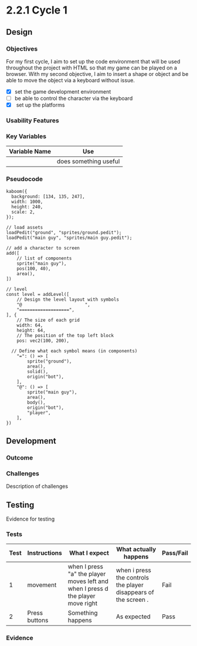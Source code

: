 # 2.2.1 Cycle 1

##

## Design

### Objectives

For my first cycle, I aim to set up the code environment that will be used throughout the project with  HTML so that my game can be played on a browser. With my second objective, I aim to insert a shape or object and be able to move the object via a keyboard without issue. &#x20;

* [x] set the game development environment
* [ ] be able to control the character via the keyboard&#x20;
* [x] &#x20;set up the platforms&#x20;

### Usability Features



### Key Variables

| Variable Name | Use                   |
| ------------- | --------------------- |
|               | does something useful |

### Pseudocode

```
kaboom({
  background: [134, 135, 247],
  width: 1000,
  height: 240,
  scale: 2,
});

// load assets
loadPedit("ground", "sprites/ground.pedit");
loadPedit("main guy", "sprites/main guy.pedit");

// add a character to screen
add([
	// list of components
	sprite("main guy"),
	pos(100, 40),
	area(),
])

// level 
const level = addLevel([
	// Design the level layout with symbols
	"@                        ",
	"===================",
], {
	// The size of each grid
	width: 64,
	height: 64,
	// The position of the top left block
	pos: vec2(100, 200),
	
  // Define what each symbol means (in components)
	"=": () => [
		sprite("ground"),
		area(),
		solid(),
		origin("bot"),
	],
	"@": () => [
		sprite("main guy"),
		area(),
		body(),
		origin("bot"),
		"player",
	],
})
```

## Development

### Outcome

### Challenges

Description of challenges

## Testing

Evidence for testing

### Tests

| Test | Instructions  | What I expect                                                                    | What actually happens                                            | Pass/Fail |
| ---- | ------------- | -------------------------------------------------------------------------------- | ---------------------------------------------------------------- | --------- |
| 1    | movement      | when I press "a" the player moves left and when I press d the player move right  | when i press the controls the player disappears of the screen .  | Fail      |
| 2    | Press buttons | Something happens                                                                | As expected                                                      | Pass      |

### Evidence
